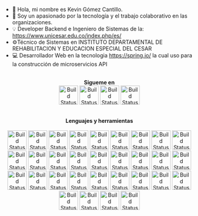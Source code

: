 - 👋 Hola, mi nombre es Kevin Gómez Cantillo.
- 👀 Soy un apasionado por la tecnología y el trabajo colaborativo en las organizaciones.
- 💡 Developer Backend e Ingeniero de Sistemas de la: https://www.unicesar.edu.co/index.php/es/
- ⚙Técnico de Sistemas en INSTITUTO DEPARTAMENTAL DE REHABILITACION Y EDUCACION ESPECIAL DEL CESAR 
- 💻 Desarrollador Web en la tecnologia https://spring.io/ la cual uso para la construcción de microservicios API


<link rel="stylesheet" href="https://cdn.jsdelivr.net/npm/bootswatch@4.5.2/dist/sketchy/bootstrap.min.css" integrity="sha384-RxqHG2ilm4r6aFRpGmBbGTjsqwfqHOKy1ArsMhHusnRO47jcGqpIQqlQK/kmGy9R" crossorigin="anonymous">
<p align="center">
<br>
<label><b>Sigueme en</b></label>
<br>
<a href="https://www.linkedin.com/in/kevin-g%C3%B3mez-cantillo-1aba6a165/"><img src="https://1000logos.net/wp-content/uploads/2017/03/Linkedin-Logo.png" alt="Build Status" height=50></a>
<a href="mailto:servidorkgc@gmail.com"><img src="https://cdn-icons-png.flaticon.com/512/5968/5968534.png" alt="Build Status" height=50></a>
<a href="https://web.facebook.com/kevingc99"><img src="https://icon-library.com/images/facebook-icon-25x25/facebook-icon-25x25-18.jpg" alt="Build Status" height=50></a>
<label><b></b></label>
<a href="https://api.whatsapp.com/send?phone=573113940272"><img src="https://pngimg.com/uploads/whatsapp/whatsapp_PNG95147.png" alt="Build Status" height=50></a>

</p>

<p align="center">
<br>
<label><b>Lenguajes y herramientas</b></label>
<br>
<br>
<a href="#"><img src="https://cdn-icons-png.flaticon.com/512/226/226777.png" alt="Build Status" height=50></a>
<a href="#"><img src="https://cdn-icons-png.flaticon.com/512/1199/1199124.png" alt="Build Status" height=50></a>
<label><b></b></label>
<a href="#"><img src="https://cdn-icons-png.flaticon.com/512/6132/6132221.png" alt="Build Status" height=50></a>
<label><b></b></label>
<a href="#"><img src="https://cdn-icons-png.flaticon.com/512/6132/6132222.png" alt="Build Status" height=50></a>
<a href="#"><img src="https://cdn-icons-png.flaticon.com/512/143/143655.png" alt="Build Status" height=50></a>
<label><b></b></label>
<a href="#"><img src="https://cdn-icons-png.flaticon.com/512/5968/5968381.png" alt="Build Status" height=50></a>
<a href="#"><img src="https://cdn-icons-png.flaticon.com/512/2748/2748941.png" alt="Build Status" height=50></a>
<label><b></b></label>
<a href="#"><img src="https://cdn-icons-png.flaticon.com/512/138/138928.png" alt="Build Status" height=50></a>
<a href="#"><img src="https://cdn-icons-png.flaticon.com/512/1199/1199128.png" alt="Build Status" height=50></a>
<label><b></b></label>
<a href="#"><img src="https://cdn-icons-png.flaticon.com/512/732/732190.png" alt="Build Status" height=50></a>
<a href="#"><img src="https://cdn-icons-png.flaticon.com/512/5968/5968389.png" alt="Build Status" height=50></a>
<label><b></b></label>
<a href="#"><img src="https://cdn-icons-png.flaticon.com/512/5548/5548401.png" alt="Build Status" height=50></a>
<a href="#"><img src="https://cdn-icons-png.flaticon.com/512/5968/5968332.png" alt="Build Status" height=50></a>
<label><b></b></label>
<a href="#"><img src="https://cdn-icons-png.flaticon.com/512/919/919853.png" alt="Build Status" height=50></a>
<a href="#"><img src="https://cdn-icons-png.flaticon.com/512/5968/5968322.png" alt="Build Status" height=50></a>
<label><b></b></label>
<a href="#"><img src="https://cdn-icons-png.flaticon.com/512/4319/4319147.png" alt="Build Status" height=50></a>
<a href="#"><img src="https://cdn-icons-png.flaticon.com/512/919/919856.png" alt="Build Status" height=50></a>
<label><b></b></label>
<a href="#"><img src="https://cdn-icons-png.flaticon.com/512/5968/5968342.png" alt="Build Status" height=50></a>
<a href="#"><img src="https://cdn-icons-png.flaticon.com/512/5968/5968875.png" alt="Build Status" height=50></a>
<label><b></b></label>
<a href="#"><img src="https://cdn-icons-png.flaticon.com/512/5136/5136897.png" alt="Build Status" height=50></a>
<a href="#"><img src="https://cdn-icons-png.flaticon.com/512/5969/5969282.png" alt="Build Status" height=50></a>
<label><b></b></label>
<a href="#"><img src="https://cdn-icons-png.flaticon.com/512/4926/4926624.png" alt="Build Status" height=50></a>
<a href="#"><img src="https://cdn-icons-png.flaticon.com/512/4319/4319210.png" alt="Build Status" height=50></a>
<label><b></b></label>
<a href="#"><img src="https://cdn-icons-png.flaticon.com/512/888/888839.png" alt="Build Status" height=50></a>
<a href="#"><img src="https://cdn-icons-png.flaticon.com/512/6124/6124995.png" alt="Build Status" height=50></a>
<label><b></b></label>
<a href="#"><img src="https://upload.wikimedia.org/wikipedia/commons/2/21/Matlab_Logo.png" alt="Build Status" height=50></a>
<a href="#"><img src="https://cdn-icons-png.flaticon.com/512/5968/5968350.png" alt="Build Status" height=50></a>
<label><b></b></label>
<a href="#"><img src="https://cdn-icons-png.flaticon.com/512/3967/3967189.png" alt="Build Status" height=50></a>
<a href="#"><img src="https://cdn-icons-png.flaticon.com/512/5968/5968520.png" alt="Build Status" height=50></a>
<label><b></b></label>
<a href="#"><img src="https://www.chip.gov.co/schip_rt/plantillas/images/logochip-01.png" alt="Build Status" height=50></a>
<a href="#"><img src="https://www.cundinamarca.gov.co/wcm/connect/45b42bd7-39ae-481a-836f-a428768d10ad/contra%2Bgen.jpg?MOD=AJPERES&CACHEID=ROOTWORKSPACE-45b42bd7-39ae-481a-836f-a428768d10ad-oDsf1Dz" alt="Build Status" height=50></a>
</p>







